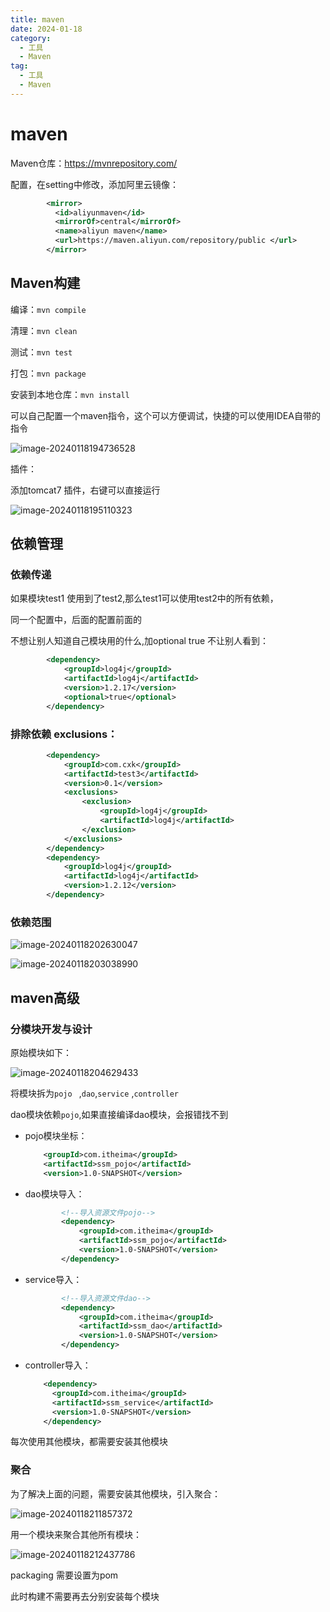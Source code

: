 ```yaml
---
title: maven
date: 2024-01-18
category:
  - 工具
  - Maven
tag:
  - 工具
  - Maven
---
```

# maven

Maven仓库：https://mvnrepository.com/

配置，在setting中修改，添加阿里云镜像：

```xml
        <mirror>
          <id>aliyunmaven</id>
          <mirrorOf>central</mirrorOf>
          <name>aliyun maven</name>
          <url>https://maven.aliyun.com/repository/public </url>
        </mirror>
```

## Maven构建

编译：`mvn compile`

清理：`mvn clean`

测试：`mvn test`

打包：`mvn package`

安装到本地仓库：`mvn install `

可以自己配置一个maven指令，这个可以方便调试，快捷的可以使用IDEA自带的指令

![image-20240118194736528](https://s2.loli.net/2024/01/18/ZoxycpfhRAPjMzi.webp)

插件：

添加tomcat7 插件，右键可以直接运行

![image-20240118195110323](https://s2.loli.net/2024/01/18/vgSrNLpZVPokMxJ.webp)

## 依赖管理

### 依赖传递

如果模块test1 使用到了test2,那么test1可以使用test2中的所有依赖，

同一个配置中，后面的配置前面的

不想让别人知道自己模块用的什么,加optional true 不让别人看到：

```xml
        <dependency>
            <groupId>log4j</groupId>
            <artifactId>log4j</artifactId>
            <version>1.2.17</version>
            <optional>true</optional>
        </dependency>
```



### 排除依赖 exclusions：

```xml
        <dependency>
            <groupId>com.cxk</groupId>
            <artifactId>test3</artifactId>
            <version>0.1</version>
            <exclusions>
                <exclusion>
                    <groupId>log4j</groupId>
                    <artifactId>log4j</artifactId>
                </exclusion>
            </exclusions>
        </dependency>
        <dependency>
            <groupId>log4j</groupId>
            <artifactId>log4j</artifactId>
            <version>1.2.12</version>
        </dependency>
```

### 依赖范围

![image-20240118202630047](https://s2.loli.net/2024/01/18/htLYpyJSdWUMXDG.webp)

![image-20240118203038990](https://s2.loli.net/2024/01/18/fOTBVL6hruU4sFt.webp)

## maven高级

### 分模块开发与设计

原始模块如下：

![image-20240118204629433](https://s2.loli.net/2024/01/18/f9odKrCIhgyNO41.webp)

将模块拆为`pojo `    ,`dao`,`service` ,`controller`

dao模块依赖`pojo`,如果直接编译dao模块，会报错找不到

+ pojo模块坐标：
  ```xml
      <groupId>com.itheima</groupId>
      <artifactId>ssm_pojo</artifactId>
      <version>1.0-SNAPSHOT</version>
  ```

+ dao模块导入：
  ```xml
          <!--导入资源文件pojo-->
          <dependency>
              <groupId>com.itheima</groupId>
              <artifactId>ssm_pojo</artifactId>
              <version>1.0-SNAPSHOT</version>
          </dependency>
  ```

+ service导入：
  ```xml
          <!--导入资源文件dao-->
          <dependency>
              <groupId>com.itheima</groupId>
              <artifactId>ssm_dao</artifactId>
              <version>1.0-SNAPSHOT</version>
          </dependency>
  ```

+ controller导入：
  ```xml
      <dependency>
        <groupId>com.itheima</groupId>
        <artifactId>ssm_service</artifactId>
        <version>1.0-SNAPSHOT</version>
      </dependency>
  ```

每次使用其他模块，都需要安装其他模块

### 聚合

为了解决上面的问题，需要安装其他模块，引入聚合：

![image-20240118211857372](https://s2.loli.net/2024/01/18/e3P9B1JAxCVsyKz.webp)

用一个模块来聚合其他所有模块：

![image-20240118212437786](https://s2.loli.net/2024/01/18/g6eyA7BnV8HjW1T.webp)

packaging 需要设置为pom

此时构建不需要再去分别安装每个模块


